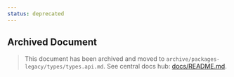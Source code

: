 ```yaml
---
status: deprecated
---
```


## Archived Document

> This document has been archived and moved to `archive/packages-legacy/types/types.api.md`.
> See central docs hub: [docs/README.md](../../docs/README.md).
